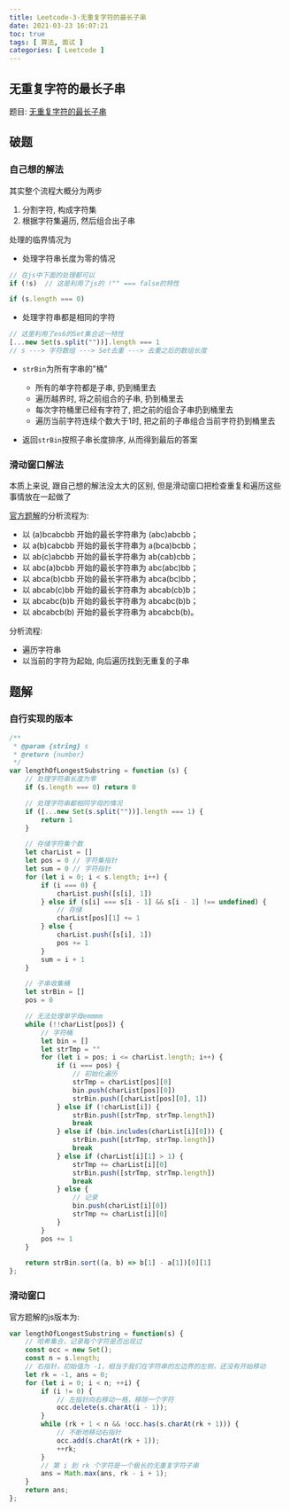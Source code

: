 ```yaml
---
title: Leetcode-3-无重复字符的最长子串
date: 2021-03-23 16:07:21
toc: true
tags: [ 算法, 面试 ]
categories: [ Leetcode ]
---
```


## 无重复字符的最长子串

题目: [无重复字符的最长子串](https://leetcode-cn.com/problems/longest-substring-without-repeating-characters/)

## 破题

### 自己想的解法

其实整个流程大概分为两步

1. 分割字符, 构成字符集
2. 根据字符集遍历, 然后组合出子串

<!-- more -->

处理的临界情况为

- 处理字符串长度为零的情况

```js
// 在js中下面的处理都可以
if (!s)  // 这是利用了js的 !"" === false的特性

if (s.length === 0)
```

- 处理字符串都是相同的字符

```js
// 这里利用了es6的Set集合这一特性
[...new Set(s.split(""))].length === 1
// s ---> 字符数组 ---> Set去重 ---> 去重之后的数组长度
```

- `strBin`为所有字串的"桶"
  - 所有的单字符都是子串, 扔到桶里去
  - 遍历越界时, 将之前组合的子串, 扔到桶里去
  - 每次字符桶里已经有字符了, 把之前的组合子串扔到桶里去
  - 遍历当前字符连续个数大于1时, 把之前的子串组合当前字符扔到桶里去

- 返回`strBin`按照子串长度排序, 从而得到最后的答案

### 滑动窗口解法

本质上来说, 跟自己想的解法没太大的区别, 但是滑动窗口把检查重复和遍历这些事情放在一起做了

[官方题解](https://leetcode-cn.com/problems/longest-substring-without-repeating-characters/solution/wu-zhong-fu-zi-fu-de-zui-chang-zi-chuan-by-leetc-2/)的分析流程为:

- 以 (a)bcabcbb 开始的最长字符串为 (abc)abcbb；
- 以 a(b)cabcbb 开始的最长字符串为 a(bca)bcbb；
- 以 ab(c)abcbb 开始的最长字符串为 ab(cab)cbb；
- 以 abc(a)bcbb 开始的最长字符串为 abc(abc)bb；
- 以 abca(b)cbb 开始的最长字符串为 abca(bc)bb；
- 以 abcab(c)bb 开始的最长字符串为 abcab(cb)b；
- 以 abcabc(b)b 开始的最长字符串为 abcabc(b)b；
- 以 abcabcb(b) 开始的最长字符串为 abcabcb(b)。

分析流程:

- 遍历字符串
- 以当前的字符为起始, 向后遍历找到无重复的子串

## 题解

### 自行实现的版本

```js
/**
 * @param {string} s
 * @return {number}
 */
var lengthOfLongestSubstring = function (s) {
    // 处理字符串长度为零
    if (s.length === 0) return 0

    // 处理字符串都相同字母的情况
    if ([...new Set(s.split(""))].length === 1) {
        return 1
    }

    // 存储字符集个数
    let charList = []
    let pos = 0 // 字符集指针
    let sum = 0 // 字符指针
    for (let i = 0; i < s.length; i++) {
        if (i === 0) {
            charList.push([s[i], 1])
        } else if (s[i] === s[i - 1] && s[i - 1] !== undefined) {
            // 存储
            charList[pos][1] += 1
        } else {
            charList.push([s[i], 1])
            pos += 1
        }
        sum = i + 1
    }

    // 子串收集桶
    let strBin = []
    pos = 0

    // 无法处理单字母emmmm
    while (!!charList[pos]) {
        // 字符桶
        let bin = []
        let strTmp = ""
        for (let i = pos; i <= charList.length; i++) {
            if (i === pos) {
                // 初始化遍历
                strTmp = charList[pos][0]
                bin.push(charList[pos][0])
                strBin.push([charList[pos][0], 1])
            } else if (!charList[i]) {
                strBin.push([strTmp, strTmp.length])
                break
            } else if (bin.includes(charList[i][0])) {
                strBin.push([strTmp, strTmp.length])
                break
            } else if (charList[i][1] > 1) {
                strTmp += charList[i][0]
                strBin.push([strTmp, strTmp.length])
                break
            } else {
                // 记录
                bin.push(charList[i][0])
                strTmp += charList[i][0]
            }
        }
        pos += 1
    }

    return strBin.sort((a, b) => b[1] - a[1])[0][1]
};
```

### 滑动窗口

官方题解的js版本为:

```js
var lengthOfLongestSubstring = function(s) {
    // 哈希集合，记录每个字符是否出现过
    const occ = new Set();
    const n = s.length;
    // 右指针，初始值为 -1，相当于我们在字符串的左边界的左侧，还没有开始移动
    let rk = -1, ans = 0;
    for (let i = 0; i < n; ++i) {
        if (i != 0) {
            // 左指针向右移动一格，移除一个字符
            occ.delete(s.charAt(i - 1));
        }
        while (rk + 1 < n && !occ.has(s.charAt(rk + 1))) {
            // 不断地移动右指针
            occ.add(s.charAt(rk + 1));
            ++rk;
        }
        // 第 i 到 rk 个字符是一个极长的无重复字符子串
        ans = Math.max(ans, rk - i + 1);
    }
    return ans;
};
```
